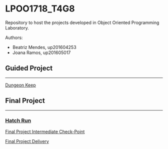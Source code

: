 # LPOO1718_T4G8

Repository to host the projects developed in Object Oriented Programming Laboratory.

Authors:
* Beatriz Mendes, up201604253 
* Joana Ramos, up201605017

## Guided Project
---
[Dungeon Keep](https://github.com/joanasmramos/LPOO1718_T4G8/tree/master/Guided%20Project)



## Final Project
---
### [Hatch Run](https://github.com/joanasmramos/LPOO1718_T4G8/tree/master/HatchRun)

[Final Project Intermediate Check-Point](https://github.com/joanasmramos/LPOO1718_T4G8/blob/Intemidiate_Check_Final_Project/HatchRun/Intermediate%20Check-Point/Intermediate%20Check-Point.pdf)

[Final Project Delivery](https://github.com/joanasmramos/LPOO1718_T4G8/blob/master/HatchRun/report/hatchrunsubmission.pdf)
